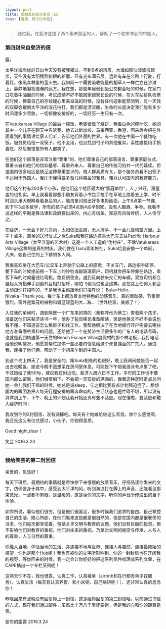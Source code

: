 ```yaml
---
layout: post
title: 女朋友的斐济来信（四）
tags: [连接，跨文化体验]
---
```


>通过我，在斐济连接了两个素未蒙面的人，帮助了一个初来乍到的中国人。

### 第四封来自斐济的信

露，

太平洋海岸线的日出今天没有被我错过，不到6点的清晨，大海如胶似漆波浪起伏，天空没有太阳强烈刺眼的轮廓，只有光布满云层。远处有车在公路上行驶，打着灯，像黑森林里的萤火虫。我如同一个需要吸收能量的稻草人一样伫立在沙滩上，静静地凝视浩瀚的远方。我在想，那些年我弱到坐公交都会吐的时候，在家门口吃着牛油面的时候，考试成绩不好不敢回家跟家长说的时候，在火车站排队检票的时候，捧着自己的存钱罐心里美滋滋的时候，没有任何迹象能预测到，有一天我的双脚会被南太平洋的浪花拍打。我们都是漂流瓶，生命的长度决定我们能有多少时间漂多少里路，一切都像安排好的，一切经历一生只有一次。

在Vatukarasa Village 的最后一顿饭，老婆婆做了烙饼，蘸着白色的椰汁吃，她的其中一个儿子在聊天中告诉我，他去过新加坡、马来西亚、香港，回来后会把在外面看到的事情讲给家人们听，告诉他们外面的世界。有一次他在中国一个餐馆吃饭，服务员给他一双筷子，他不会用，也没找到勺子和其他餐具，索性直接用手抓着吃，然后餐馆里所有人都笑了。

在他们这个部落是非常注重“尊重”的，他们尊重自己的部落语言、尊重家庭仪式、尊重长者和他们的信仰基督、尊重外来人、尊重自己的传统习俗并一代代延续。但是国内很多地区是缺乏这种尊重意识的，跟人群素质有关，那个服务员看不出筷子不适用于外国人，餐厅不懂得要多备几种类型的餐具，难以认可国内的教育能力。

他们这个村有200多个小孩，是他们这个地区最大的“家庭单位”，人丁兴旺，房屋盖的也扎实。早上我看着那些小朋友背着小书包手拉手在草地上跑着去上学，时不时回头用大眼睛看着身后的人，脑海里闪现出好多电影画面。上午8点第一节课，到下午3点多放学，所有的孩子必须4点到4点半到家，没有人酗酒、争吵。我看不出这样的平衡是靠法律和政府管出来的，内心有信条，家庭有风俗传统，人人信守之。

在斐济，一天会下好几次雨，太阳依旧高照，无人撑伞，不一会儿就晴空万里。上午十点多，简单的送行仪式之后Suka和我在路边搭乘大巴车去往Pacific Harbour Arts Village（太平洋港的艺术村）这是一个人工造的“伪村庄”，不像Vatukarasa Village这样的是真的村庄。我们住在Tsulu青年旅社，Suka给我安排一个单间，大床，她自己住的上下铺的多人间。

我很喜欢坐在大巴车/公交车上奔驰于公路上的感觉，不关车门，路边招手即停，要下车的时候提前摇一下车上的铃铛或敲玻璃窗户，司机就会把车停靠在路边，乘客下车的时候塞钱给司机，路费很便宜。遇到反向驶来交汇的车辆，双方司机都会竖起大拇指伸手到窗外互相打招呼，哪怕飞驰而过也会这样。走在路上任何人都会主动跟你打招呼的，于是我也主动跟他们打招呼说： Bula=Hello，Nivaka=Thank you。每个车上都放着本地特色的动感音乐，真的很动感、节奏很强烈。窗外是繁茂的植物和碧蓝碧蓝的大…海…（世外桃源，美极了！）

入住我的单间时，遇到隔壁一个广东来的男的（我称呼他为蔡工）带着两个孩子，准备送他们来斐济读书一年，他办了投资移民准备陪读，但是他英文不好不会说也看不懂，不知道该怎么租房子和找工作。我帮她解决了在当地银行开户需要去哪些地方准备哪些资料的问题，还给他了一个在斐济生活很多年的广东人的电话号码，也就是我到楠迪第一天住的Beach Escape Villas度假村的那个林老板，我打电话给他说明情况，他愿意帮忙提供一些必要的信息给这个未曾谋面的广东人。通过我，连接了他们俩，帮助了一个初来乍到的中国人。

到这个岛上四天了，我是安全的，跟Suka相处的也很好，晚上我询问她是否一起出去吃晚饭，她说今晚不饿想呆在房间里休息，可能是下午陪我游泳有点累了吧，不过她给了我50fiji，建议我在附近吃。斐济人周六日不工作，平时的工作也不像国内那么密集，他们经常躺下，不会把一天安排的满满的，像我这种定时定点总问她一会儿我们干嘛的时候，她总是说sleep，与之相比我有点计划强迫症了。想想国内的跟团游把人每天行程安排的跟奔命似的，生活状态也是忙碌不堪，所以没有具体到上午、下午、晚上的计划让我开始还真有些不适应。现在懂啦，要适应和融入斐济时间！

我收到你的2封回信，没有漏掉吧。每天有个姑娘给你这么写信，你什么感觉啊，我还没这么有仪式感过，小伙子，你别得意昂。

Good night,dear！

笑芸
2016.3.23


---

### 我给笑芸的第二封回信

亲爱的，见信好！

每天下班后，最期待的事情就是尽快停下来慢慢的放着音乐，仔细品读你发来的文字，仿佛置身于其中，感受到太平洋的风，听到海浪打在脚上的声音，还能看见那束微光，一点都不刺眼，是温暖的，这是读你的文字，听你的声音所传递出的当下体验。

如你所说，看似他们很穷，但是他们很富足，很多时候我们追求的自由、自己掌控自己的生活、随心所欲，在他们看来这些都是很自然的，但是在国内都是很奢侈的诉求，他们每天都享受着。包括关乎文明与教育的议题，他们没有巨额的投资，但不影响他们对教育的重视，他们对未来的重视，乃至对文明的推崇与传承，人与人的尊重，人与自然的尊重。

你融入当地、体验当地的生活、并连接本地与世界、连接人与自然、连接最原始的渴望，你也是那个Hub呢！我也有被你的文字所影响到，你的一封封信也在开阔我的视野，等你回来的时候，我一定会让你好好的把这系列信件梳理成系列文章，在CAPE搞出一个专栏系列呢！

这两天你不在，我也很乖，认真工作，认真接单（airbnb和在行都有单子在服务），认真生活（每天有认真养胃、和小米粥、自己烙饼呢！）、还非常认真的思念你！

昨晚回来有点晚没有回复你上一封信，这是给你回复的第三封信哈，以前通过书信的方式，现在我们通过邮件，虽然比十万八千里还要远，但是我的心和你的距离是零。


爱你的露露
2016.3.24




